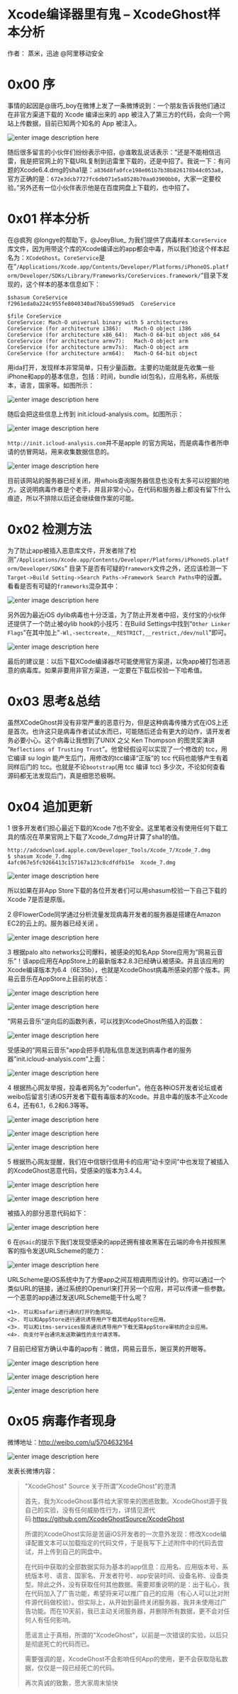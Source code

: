 # Xcode编译器里有鬼 – XcodeGhost样本分析

作者： 蒸米，迅迪 @阿里移动安全

0x00 序
=====

事情的起因是@唐巧_boy在微博上发了一条微博说到：一个朋友告诉我他们通过在非官方渠道下载的 Xcode 编译出来的 app 被注入了第三方的代码，会向一个网站上传数据，目前已知两个知名的 App 被注入。

![enter image description here](http://drops.javaweb.org/uploads/images/b1ee97ebecdde882cb6f24bc3d1b4120f28f2a0b.jpg)

随后很多留言的小伙伴们纷纷表示中招，@谁敢乱说话表示：”还是不能相信迅雷，我是把官网上的下载URL复制到迅雷里下载的，还是中招了。我说一下：有问题的Xcode6.4.dmg的sha1是：`a836d8fa0fce198e061b7b38b826178b44c053a8`，官方正确的是：`672e3dcb7727fc6db071e5a8528b70aa03900bb0`，大家一定要校验。”另外还有一位小伙伴表示他是在百度网盘上下载的，也中招了。

0x01 样本分析
=====

在@疯狗 @longye的帮助下，@JoeyBlue_ 为我们提供了病毒样本:`CoreService`库文件，因为用带这个库的Xcode编译出的app都会中毒，所以我们给这个样本起名为：`XCodeGhost`。`CoreService`是在”`/Applications/Xcode.app/Contents/Developer/Platforms/iPhoneOS.platform/Developer/SDKs/Library/Frameworks/CoreServices.framework/`”目录下发现的，这个样本的基本信息如下：

```
$shasum CoreService
f2961eda0a224c955fe8040340ad76ba55909ad5  CoreService

$file CoreService
CoreService: Mach-O universal binary with 5 architectures
CoreService (for architecture i386):    Mach-O object i386
CoreService (for architecture x86_64):  Mach-O 64-bit object x86_64
CoreService (for architecture armv7):   Mach-O object arm
CoreService (for architecture armv7s):  Mach-O object arm
CoreService (for architecture arm64):   Mach-O 64-bit object

```

用ida打开，发现样本非常简单，只有少量函数。主要的功能就是先收集一些iPhone和app的基本信息，包括：时间，bundle id(包名)，应用名称，系统版本，语言，国家等。如图所示：

![enter image description here](http://drops.javaweb.org/uploads/images/55eb2325e4a6c9323eeb68517051a1fe3d086702.jpg)

随后会把这些信息上传到 init.icloud-analysis.com。如图所示：

![enter image description here](http://drops.javaweb.org/uploads/images/600605b339c2269cdcfa31271f47ec769ed25ffe.jpg)

`http://init.icloud-analysis.com`并不是apple 的官方网站，而是病毒作者所申请的仿冒网站，用来收集数据信息的。

![enter image description here](http://drops.javaweb.org/uploads/images/56053876e1ffbb29136dd17b2f4ae53592b4af3d.jpg)

目前该网站的服务器已经关闭，用whois查询服务器信息也没有太多可以挖掘的地方。这说明病毒作者是个老手，并且非常小心，在代码和服务器上都没有留下什么痕迹，所以不排除以后还会继续做作案的可能。

0x02 检测方法
=====

为了防止app被插入恶意库文件，开发者除了检测”`/Applications/Xcode.app/Contents/Developer/Platforms/iPhoneOS.platform/Developer/SDKs`” 目录下是否有可疑的`framework`文件之外，还应该检测一下`Target->Build Setting->Search Paths->Framework Search Paths`中的设置。看看是否有可疑的`frameworks`混杂其中：

![enter image description here](http://drops.javaweb.org/uploads/images/17bc84bca6c328ae26087f7baa003cd33f28d503.jpg)

另外因为最近iOS dylib病毒也十分泛滥，为了防止开发者中招，支付宝的小伙伴还提供了一个防止被dylib hook的小技巧：在Build Settings中找到“`Other Linker Flags`”在其中加上”`-Wl,-sectcreate,__RESTRICT,__restrict,/dev/null`”即可。

![enter image description here](http://drops.javaweb.org/uploads/images/0c9806dac8a995197d56baa6e3c5b1750c569852.jpg)

最后的建议是：以后下载XCode编译器尽可能使用官方渠道，以免app被打包进恶意的病毒库。如果非要用非官方渠道，一定要在下载后校验一下哈希值。

0x03 思考&总结
=====

虽然XCodeGhost并没有非常严重的恶意行为，但是这种病毒传播方式在iOS上还是首次。也许这只是病毒作者试试水而已，可能随后还会有更大的动作，请开发者务必要小心。这个病毒让我想到了UNIX 之父 Ken Thompson 的图灵奖演讲 “`Reflections of Trusting Trust`”。他曾经假设可以实现了一个修改的 tcc，用它编译 su login 能产生后门，用修改的tcc编译“正版”的 tcc 代码也能够产生有着同样后门的 tcc。也就是不论`bootstrap`(用 tcc 编译 tcc) 多少次，不论如何查看源码都无法发现后门，真是细思恐极啊。

0x04 追加更新
=====

1 很多开发者们担心最近下载的Xcode 7也不安全。这里笔者没有使用任何下载工具的情况在苹果官网上下载了Xcode_7.dmg并计算了sha1的值。

```
http://adcdownload.apple.com/Developer_Tools/Xcode_7/Xcode_7.dmg
$ shasum Xcode_7.dmg
4afc067e5fc9266413c157167a123c8cdfdfb15e  Xcode_7.dmg

```

![enter image description here](http://drops.javaweb.org/uploads/images/c1458b0fbfa6667839dc2bb28ee6460ab67addd9.jpg)

所以如果在非App Store下载的各位开发者们可以用shasum校验一下自己下载的Xcode 7是否是原版。

2 @FlowerCode同学通过分析流量发现病毒开发者的服务器是搭建在Amazon EC2的云上的。服务器已经关闭 。

![enter image description here](http://drops.javaweb.org/uploads/images/d95ba816879ec99d67aa0be0d7de1380d9e86e22.jpg)

3 根据palo alto networks公司爆料，被感染的知名App Store应用为”网易云音乐”！该app应用在AppStore上的最新版本2.8.3已经确认被感染。并且该应用的Xcode编译版本为6.4（6E35b），也就是XcodeGhost病毒所感染的那个版本。网易云音乐在AppStore上目前的状态：

![enter image description here](http://drops.javaweb.org/uploads/images/ede3cd3d37516a27762d46e623f9978f27f03ed5.jpg)

![enter image description here](http://drops.javaweb.org/uploads/images/a72d67965892776f6245f6c9411a9bbdfd6caac0.jpg)

"网易云音乐"逆向后的函数列表，可以找到XcodeGhost所插入的函数：

![enter image description here](http://drops.javaweb.org/uploads/images/cfa026e5b5e3917b35032bdf80546fdb20088e9b.jpg)

受感染的"网易云音乐"app会把手机隐私信息发送到病毒作者的服务器”init.icloud-analysis.com”上面：

![enter image description here](http://drops.javaweb.org/uploads/images/eef5c858a8231f9bd70c3d5da0ee834911215c86.jpg)

4 根据热心网友举报，投毒者网名为”coderfun”。他在各种iOS开发者论坛或者weibo后留言引诱iOS开发者下载有毒版本的Xcode。并且中毒的版本不止Xcode 6.4，还有6.1，6.2和6.3等等。

![enter image description here](http://drops.javaweb.org/uploads/images/3fecc180b46dc4a13d033fa2b6879e1dc3416a68.jpg)

![enter image description here](http://drops.javaweb.org/uploads/images/00f46eacd709f29b3819a8ae096229251c227ee3.jpg)

![enter image description here](http://drops.javaweb.org/uploads/images/56a15aec49479e0d08966c7c761e66fbd06e0dd1.jpg)

5 根据热心网友提醒，我们在中信银行信用卡的应用”动卡空间”中也发现了被插入的XcodeGhost恶意代码，受感染的版本为3.4.4。

![enter image description here](http://drops.javaweb.org/uploads/images/9c9de5bee563d9cb1a978af0d53785a3f0e6874a.jpg)

![enter image description here](http://drops.javaweb.org/uploads/images/1ef24be743c0830583b0fddd5f05e540e86cfb97.jpg)

被插入的部分恶意代码如下：

![enter image description here](http://drops.javaweb.org/uploads/images/15b05f24289dbd8ba3d815205814693bc4029739.jpg)

6 在`@Saic`的提示下我们发现受感染的app还拥有接收黑客在云端的命令并按照黑客的指令发送URLScheme的能力：

![enter image description here](http://drops.javaweb.org/uploads/images/b5b43dbf9f1644427a4e4f12f12996022c3e8a7b.jpg)

URLScheme是iOS系统中为了方便app之间互相调用而设计的。你可以通过一个类似URL的链接，通过系统的Openurl来打开另一个应用，并可以传递一些参数。一个恶意的app通过发送URLScheme能干什么呢？

```
<1>. 可以和safari进行通讯打开钓鱼网站。
<2>. 可以和AppStore进行通讯诱导用户下载其他AppStore应用。
<3>. 可以和itms-services服务通讯诱导用户下载无需AppStore审核的企业应用。
<4>. 向支付平台通讯发送欺骗性的支付请求等。

```

7 目前已经官方确认中毒的app有：微信，网易云音乐，豌豆荚的开眼等。

![enter image description here](http://drops.javaweb.org/uploads/images/1809d9498ba987604215cd46a90f355317cc296f.jpg)

![enter image description here](http://drops.javaweb.org/uploads/images/d4cb7c599a50584f782c531a17d1e5acaecef777.jpg)

![enter image description here](http://drops.javaweb.org/uploads/images/3d2addc3040367a8e1955087a01cf3b14c670069.jpg)

0x05 病毒作者现身
=====

微博地址：http://weibo.com/u/5704632164

![enter image description here](http://drops.javaweb.org/uploads/images/82d476ea0eeb7e42dfd81c5472fa0c08134c5b81.jpg)

发表长微博内容：

> "XcodeGhost" Source 关于所谓”XcodeGhost”的澄清
> 
> 首先，我为XcodeGhost事件给大家带来的困惑致歉。XcodeGhost源于我自己的实验，没有任何威胁性行为，详情见源代码:https://github.com/XcodeGhostSource/XcodeGhost
> 
> 所谓的XcodeGhost实际是苦逼iOS开发者的一次意外发现：修改Xcode编译配置文本可以加载指定的代码文件，于是我写下上述附件中的代码去尝试，并上传到自己的网盘中。
> 
> 在代码中获取的全部数据实际为基本的app信息：应用名、应用版本号、系统版本号、语言、国家名、开发者符号、app安装时间、设备名称、设备类型。除此之外，没有获取任何其他数据。需要郑重说明的是：出于私心，我在代码加入了广告功能，希望将来可以推广自己的应用（有心人可以比对附件源代码做校验）。但实际上，从开始到最终关闭服务器，我并未使用过广告功能。而在10天前，我已主动关闭服务器，并删除所有数据，更不会对任何人有任何影响。
> 
> 愿谣言止于真相，所谓的"XcodeGhost"，以前是一次错误的实验，以后只是彻底死亡的代码而已。
> 
> 需要强调的是，XcodeGhost不会影响任何App的使用，更不会获取隐私数据，仅仅是一段已经死亡的代码。
> 
> 再次真诚的致歉，愿大家周末愉快